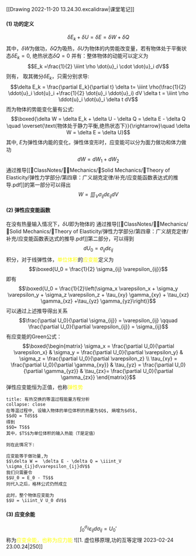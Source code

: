 [[Drawing 2022-11-20 13.24.30.excalidraw|课堂笔记]]
#### (1) 功的定义
$$\delta E_k + \delta U = \delta E = \delta W + \delta Q$$
其中，$\delta W$为做功，$\delta Q$为吸热，$\delta U$为物体的内势能改变量，若有物体处于平衡状态$\delta E_k = 0$, 绝热状态$\delta Q =0$
并有：整体物体的动能可以定义为
$$E_k =\frac{1}{2} \iiint \rho \dot{u}_i \cdot \dot{u}_i dV$$
则有， 取其微分$\delta E_k$，只需分别求导: 
$$\delta E_k = \frac{\partial E_k}{\partial t} \delta t= \iiint \rho(\frac{1}{2} \ddot{u}_i \dot{u}_i +\frac{1}{2} \dot{u}_i \ddot{u}_i) dV \delta t = \iiint \rho \ddot{u}_i \dot{u}_i \delta t dV$$
而为物体的势能变化量有公式: 
$$\boxed{\delta W = \delta E_k + \delta U - \delta Q = \delta E - \delta Q \quad  \overset{\text{物体处于静力平衡,绝热状态下}}{\rightarrow}\quad \delta W = \delta E = \delta U}$$
其中, $E$为弹性体内能的变化，弹性体变形时，应变能可以分为面力做功和体力做功
$$dW = dW_1 + dW_2$$
通过推导[[📘ClassNotes/👨‍🔧Mechanics/🕋Solid Mechanics/🔨Theory of Elasticity/弹性力学部分/第四章：广义胡克定律/补充/应变能函数表达式的推导.pdf]]的第一部分可以得出
$$W = \iiint_V \sigma_{ij} d\varepsilon_{ij} dV$$

#### (2) 弹性应变能函数
在没有热量输入情况下，$\delta U$即为物体的
通过推导[[📘ClassNotes/👨‍🔧Mechanics/🕋Solid Mechanics/🔨Theory of Elasticity/弹性力学部分/第四章：广义胡克定律/补充/应变能函数表达式的推导.pdf]]第二部分，可以得到
$$dU_{0} =\sigma_{ij}d\varepsilon_{ij}$$
积分，对于线弹性体，<mark style="background: transparent; color: yellow">单位体积</mark>的<mark style="background: transparent; color: yellow">应变能</mark>定义为
$$\boxed{U_0 = \frac{1}{2} \sigma_{ij} \varepsilon_{ij}}$$
即有
$$\boxed{U_0 = \frac{1}{2}\left(\sigma_x \varepsilon_x + \sigma_y \varepsilon_y + \sigma_z \varepsilon_z + \tau_{xy} \gamma_{xy} + \tau_{xz} \gamma_{xz} +\tau_{yz} \gamma_{yz}\right)}$$
可以通过上述推导得出关系
$$\frac{\partial U_0}{\partial \sigma_{ij}} = \varepsilon_{ij} \qquad \frac{\partial U_0}{\partial \varepsilon_{ij}} = \sigma_{ij}$$
有应变能的Green公式：
$$\boxed{\begin{matrix}
\sigma_x = \frac{\partial U_0}{\partial \varepsilon_x} & \sigma_y = \frac{\partial U_0}{\partial \varepsilon_y} & \sigma_z = \frac{\partial U_0}{\partial \varepsilon_z} \\
\tau_{xy} = \frac{\partial U_0}{\partial \gamma_{xy}} & \tau_{yz} = \frac{\partial U_0}{\partial \gamma_{yz}} & \tau_{zx}= \frac{\partial U_0}{\partial \gamma_{zx}}
\end{matrix}}$$
弹性应变能恒为正值，也称<mark style="background: transparent; color: yellow">弹性势</mark>

`````ad-note
title: 有热交换的等温过程能量方程分析
collapse: close
在等温过程中, 设输入物体的单位体积的热量为$Q$, 熵增为$dS$, 
$$dQ = TdS$$
得到
$$Q= TS$$
其中，$TS$为单位体积的输入热能（T是定值）

则在此情况下: 

应变能等于做功量,为
$$\delta W =  \delta E - \delta Q = \iiint_V \sigma_{ij}d\varepsilon_{ij}dV$$
我们只需要令
$$U_0 = E_0 - TS$$
则代入之后，格林公式仍然成立

此时，整个物体应变能为
$$U = \iiint_V U_0 dV$$
`````

#### (3) 应变余能

$$\int_0^{\sigma_{ij}} \varepsilon_{ij} d\sigma_{ij} = U_0'$$
称为<mark style="background: transparent; color: yellow">应变余能，也称为应力能</mark>
![[1. 虚位移原理,功的互等定理 2023-02-24 23.00.24|250]]
